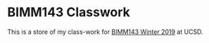 # BIMM143 Classwork
This is a store of my class-work for [BIMM143 Winter 2019]("https://bioboot.github.io/bimm143_W19/") at UCSD.
